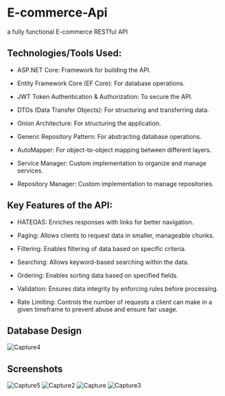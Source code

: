 # E-commerce-Api
a fully functional E-commerce RESTful API

## Technologies/Tools Used:
- ASP.NET Core: Framework for building the API.

- Entity Framework Core (EF Core): For database operations.

- JWT Token Authentication & Authorization: To secure the API.

- DTOs (Data Transfer Objects): For structuring and transferring data.

- Onion Architecture: For structuring the application.

- Generic Repository Pattern: For abstracting database operations.

- AutoMapper: For object-to-object mapping between different layers.

- Service Manager: Custom implementation to organize and manage services.

- Repository Manager: Custom implementation to manage repositories.

## Key Features of the API:
- HATEOAS: Enriches responses with links for better navigation.

- Paging: Allows clients to request data in smaller, manageable chunks.

- Filtering: Enables filtering of data based on specific criteria.

- Searching: Allows keyword-based searching within the data.

- Ordering: Enables sorting data based on specified fields.

- Validation: Ensures data integrity by enforcing rules before processing.

- Rate Limiting: Controls the number of requests a client can make in a given timeframe to prevent abuse and ensure fair usage.

## Database Design
![Capture4](https://github.com/user-attachments/assets/5296aaa8-f0f0-4fd3-b850-fe0745525b2b)


## Screenshots
![Capture5](https://github.com/user-attachments/assets/68b09f05-ec58-43c1-b296-0de39452ed11)
![Capture2](https://github.com/user-attachments/assets/4c4876c4-3e8c-4fcb-939f-a7b93121b59b)
![Capture](https://github.com/user-attachments/assets/de737eeb-067b-4fae-9bbb-d5bd7cab6687)
![Capture3](https://github.com/user-attachments/assets/ef2c9321-2e34-47a0-a36a-13430b766549)

